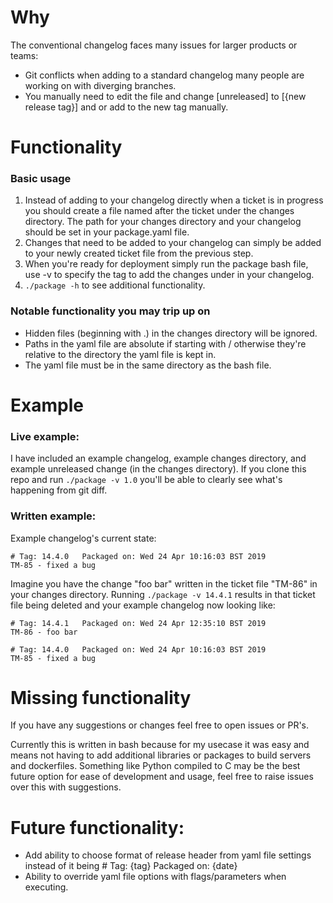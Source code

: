 # Why
The conventional changelog faces many issues for larger products or teams:
- Git conflicts when adding to a standard changelog many people are working on with diverging branches.
- You manually need to edit the file and change [unreleased] to [{new release tag}] and or add to the new tag manually.

# Functionality
### Basic usage
1. Instead of adding to your changelog directly when a ticket is in progress you should create a file named after the ticket under the changes directory. The path for your changes directory and your changelog should be set in your package.yaml file.
2. Changes that need to be added to your changelog can simply be added to your newly created ticket file from the previous step.
3. When you're ready for deployment simply run the package bash file, use -v to specify the tag to add the changes under in your changelog.
4. `./package -h` to see additional functionality.

### Notable functionality you may trip up on
- Hidden files (beginning with .) in the changes directory will be ignored.
- Paths in the yaml file are absolute if starting with / otherwise they're relative to the directory the yaml file is kept in.
- The yaml file must be in the same directory as the bash file.

# Example
### Live example:
I have included an example changelog, example changes directory, and example unreleased change (in the changes directory). If you clone this repo and run `./package -v 1.0` you'll be able to clearly see what's happening from git diff.

### Written example:
Example changelog's current state:

    # Tag: 14.4.0	Packaged on: Wed 24 Apr 10:16:03 BST 2019
    TM-85 - fixed a bug
	
Imagine you have the change "foo bar" written in the ticket file "TM-86" in your changes directory. Running `./package -v 14.4.1` results in that ticket file being deleted and your example changelog now looking like:

    # Tag: 14.4.1	Packaged on: Wed 24 Apr 12:35:10 BST 2019
    TM-86 - foo bar
	
    # Tag: 14.4.0	Packaged on: Wed 24 Apr 10:16:03 BST 2019
    TM-85 - fixed a bug
	
# Missing functionality
If you have any suggestions or changes feel free to open issues or PR's.

Currently this is written in bash because for my usecase it was easy and means not having to add additional libraries or packages to build servers and dockerfiles. Something like Python compiled to C may be the best future option for ease of development and usage, feel free to raise issues over this with suggestions.

# Future functionality:
- Add ability to choose format of release header from yaml file settings instead of it being # Tag: {tag}	Packaged on: {date}
- Ability to override yaml file options with flags/parameters when executing.
